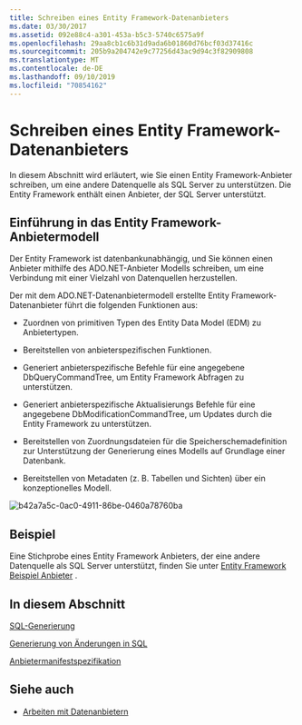 ```yaml
---
title: Schreiben eines Entity Framework-Datenanbieters
ms.date: 03/30/2017
ms.assetid: 092e88c4-a301-453a-b5c3-5740c6575a9f
ms.openlocfilehash: 29aa8cb1c6b31d9ada6b01860d76bcf03d37416c
ms.sourcegitcommit: 205b9a204742e9c77256d43ac9d94c3f82909808
ms.translationtype: MT
ms.contentlocale: de-DE
ms.lasthandoff: 09/10/2019
ms.locfileid: "70854162"
---
```

# <a name="writing-an-entity-framework-data-provider"></a>Schreiben eines Entity Framework-Datenanbieters
In diesem Abschnitt wird erläutert, wie Sie einen Entity Framework-Anbieter schreiben, um eine andere Datenquelle als SQL Server zu unterstützen. Die Entity Framework enthält einen Anbieter, der SQL Server unterstützt.  
  
## <a name="introducing-the-entity-framework-provider-model"></a>Einführung in das Entity Framework-Anbietermodell  
 Der Entity Framework ist datenbankunabhängig, und Sie können einen Anbieter mithilfe des ADO.NET-Anbieter Modells schreiben, um eine Verbindung mit einer Vielzahl von Datenquellen herzustellen.  
  
 Der mit dem ADO.NET-Datenanbietermodell erstellte Entity Framework-Datenanbieter führt die folgenden Funktionen aus:  
  
- Zuordnen von primitiven Typen des Entity Data Model (EDM) zu Anbietertypen.  
  
- Bereitstellen von anbieterspezifischen Funktionen.  
  
- Generiert anbieterspezifische Befehle für eine angegebene DbQueryCommandTree, um Entity Framework Abfragen zu unterstützen.  
  
- Generiert anbieterspezifische Aktualisierungs Befehle für eine angegebene DbModificationCommandTree, um Updates durch die Entity Framework zu unterstützen.  
  
- Bereitstellen von Zuordnungsdateien für die Speicherschemadefinition zur Unterstützung der Generierung eines Modells auf Grundlage einer Datenbank.  
  
- Bereitstellen von Metadaten (z. B. Tabellen und Sichten) über ein konzeptionelles Modell.  
  
 ![b42a7a5c&#45;0ac0&#45;4911&#45;86be&#45;0460a78760ba](./media/b42a7a5c-0ac0-4911-86be-0460a78760ba.gif "b42a7a5c-0ac0-4911-86be-0460a78760ba")  
  
## <a name="sample"></a>Beispiel  
 Eine Stichprobe eines Entity Framework Anbieters, der eine andere Datenquelle als SQL Server unterstützt, finden Sie unter [Entity Framework Beispiel Anbieter](https://code.msdn.microsoft.com/windowsdesktop/Entity-Framework-Sample-6a9801d0) .  
  
## <a name="in-this-section"></a>In diesem Abschnitt  
 [SQL-Generierung](sql-generation.md)  
  
 [Generierung von Änderungen in SQL](modification-sql-generation.md)  
  
 [Anbietermanifestspezifikation](provider-manifest-specification.md)  
  
## <a name="see-also"></a>Siehe auch

- [Arbeiten mit Datenanbietern](working-with-data-providers.md)

